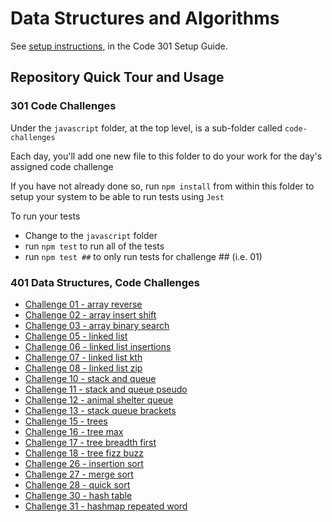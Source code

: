 # Data Structures and Algorithms

See [setup instructions](https://codefellows.github.io/setup-guide/code-301/3-code-challenges), in the Code 301 Setup Guide.

## Repository Quick Tour and Usage

### 301 Code Challenges

Under the `javascript` folder, at the top level, is a sub-folder called `code-challenges`

Each day, you'll add one new file to this folder to do your work for the day's assigned code challenge

If you have not already done so, run `npm install` from within this folder to setup your system to be able to run tests using `Jest`

To run your tests

- Change to the `javascript` folder
- run `npm test` to run all of the tests
- run `npm test ##` to only run tests for challenge ## (i.e. 01)

### 401 Data Structures, Code Challenges
- [Challenge 01 - array reverse](javascript/code-challenges/array-reverse/README.md)
- [Challenge 02 - array insert shift](javascript/code-challenges/array-insert-shift/README.md)
- [Challenge 03 - array binary search](javascript/code-challenges/array-binary-search/README.md)
- [Challenge 05 - linked list](javascript/linked-list/../code-challenges/linked-list/README.md)
- [Challenge 06 - linked list insertions](javascript/code-challenges/linked-list-insertions/README.md)
- [Challenge 07 - linked list kth](javascript/code-challenges/linked-list-kth/README.md)
- [Challenge 08 - linked list zip](javascript/code-challenges/linked-list-zip/README.md)
- [Challenge 10 - stack and queue](javascript/code-challenges/stack-and-queue/README.md)
- [Challenge 11 - stack and queue pseudo](javascript/code-challenges/stack-queue-pseudo/README.md)
- [Challenge 12 - animal shelter queue](javascript/code-challenges/stack-queue-animal-shelter/README.md)
- [Challenge 13 - stack queue brackets](javascript/code-challenges/stack-queue-brackets/README.md)
- [Challenge 15 - trees](javascript/code-challenges/trees/README.md)
- [Challenge 16 - tree max](javascript/code-challenges/tree-max/README.md)
- [Challenge 17 - tree breadth first](javascript/code-challenges/tree-breadth-first/README.md)
- [Challenge 18 - tree fizz buzz](javascript/code-challenges/tree-fizz-buzz/README.md)
- [Challenge 26 - insertion sort](javascript/code-challenges/insertion-sort/README.md)
- [Challenge 27 - merge sort](javascript/code-challenges/merge-sort/README.md)
- [Challenge 28 - quick sort](javascript/code-challenges/quick-sort/README.md)
- [Challenge 30 - hash table](javascript/code-challenges/hash-table/README.md)
- [Challenge 31 - hashmap repeated word](javascript/code-challenges/hashmap-repeated-word/README.md)